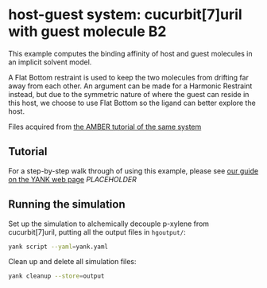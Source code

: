 # host-guest system: cucurbit[7]uril with guest molecule B2

This example computes the binding affinity of host and guest molecules in an implicit solvent model.

A Flat Bottom restraint is used to keep the two molecules from drifting far away from each other. 
An argument can be made for a Harmonic Restraint instead, but due to the 
symmetric nature of where the guest can reside in this host, 
we choose to use Flat Bottom so the ligand can better explore the 
host.

Files acquired from [the AMBER tutorial of the same system](http://ambermd.org/tutorials/advanced/tutorial21/)

## Tutorial

For a step-by-step walk through of using this example, please see 
[our guide on the YANK web page](http://getyank.org/examples) *PLACEHOLDER*

## Running the simulation

Set up the simulation to alchemically decouple p-xylene from cucurbit[7]uril, 
putting all the output files in `hgoutput/`:

```bash
yank script --yaml=yank.yaml
```

Clean up and delete all simulation files:
```bash
yank cleanup --store=output
```
